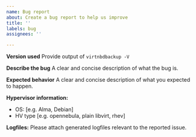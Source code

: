 ```yaml
---
name: Bug report
about: Create a bug report to help us improve
title: ''
labels: bug
assignees: ''

---
```


**Version used**
Provide output of `virtnbdbackup -V`

**Describe the bug**
A clear and concise description of what the bug is.

**Expected behavior**
A clear and concise description of what you expected to happen.


**Hypervisor information:**
 - OS: [e.g. Alma, Debian]
 - HV type [e.g. opennebula, plain libvirt, rhev]

**Logfiles:**
Please attach generated logfiles relevant to the reported issue.

